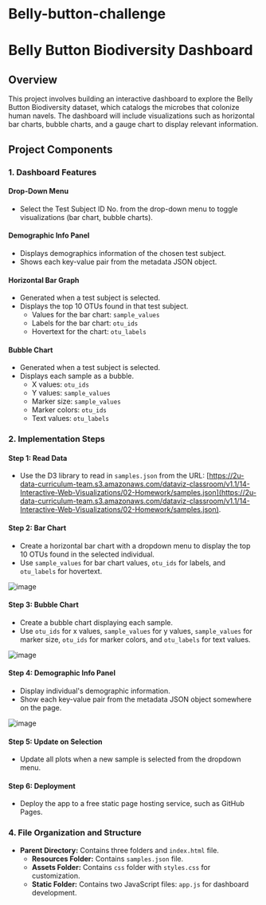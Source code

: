 # Belly-button-challenge

# Belly Button Biodiversity Dashboard

## Overview
This project involves building an interactive dashboard to explore the Belly Button Biodiversity dataset, which catalogs the microbes that colonize human navels. The dashboard will include visualizations such as horizontal bar charts, bubble charts, and a gauge chart to display relevant information.

## Project Components

### 1. Dashboard Features
#### Drop-Down Menu
- Select the Test Subject ID No. from the drop-down menu to toggle visualizations (bar chart, bubble charts).

#### Demographic Info Panel
- Displays demographics information of the chosen test subject.
- Shows each key-value pair from the metadata JSON object.

#### Horizontal Bar Graph
- Generated when a test subject is selected.
- Displays the top 10 OTUs found in that test subject.
  - Values for the bar chart: `sample_values`
  - Labels for the bar chart: `otu_ids`
  - Hovertext for the chart: `otu_labels`

#### Bubble Chart
- Generated when a test subject is selected.
- Displays each sample as a bubble.
  - X values: `otu_ids`
  - Y values: `sample_values`
  - Marker size: `sample_values`
  - Marker colors: `otu_ids`
  - Text values: `otu_labels`

### 2. Implementation Steps

#### Step 1: Read Data
- Use the D3 library to read in `samples.json` from the URL: [https://2u-data-curriculum-team.s3.amazonaws.com/dataviz-classroom/v1.1/14-Interactive-Web-Visualizations/02-Homework/samples.json](https://2u-data-curriculum-team.s3.amazonaws.com/dataviz-classroom/v1.1/14-Interactive-Web-Visualizations/02-Homework/samples.json).

#### Step 2: Bar Chart
- Create a horizontal bar chart with a dropdown menu to display the top 10 OTUs found in the selected individual.
- Use `sample_values` for bar chart values, `otu_ids` for labels, and `otu_labels` for hovertext.

![image](https://github.com/NikitaGahoi/Belly-button-challenge/assets/136101293/cef3f572-5352-42e7-8fdf-e4b387494161)


#### Step 3: Bubble Chart
- Create a bubble chart displaying each sample.
- Use `otu_ids` for x values, `sample_values` for y values, `sample_values` for marker size, `otu_ids` for marker colors, and `otu_labels` for text values.

![image](https://github.com/NikitaGahoi/Belly-button-challenge/assets/136101293/e9ea99a8-4638-4cfe-b367-7075614e0f54)


#### Step 4: Demographic Info Panel
- Display individual's demographic information.
- Show each key-value pair from the metadata JSON object somewhere on the page.

![image](https://github.com/NikitaGahoi/Belly-button-challenge/assets/136101293/60face13-6ec6-4503-9ff6-bc452ec5ef64)


#### Step 5: Update on Selection
- Update all plots when a new sample is selected from the dropdown menu.

#### Step 6: Deployment
- Deploy the app to a free static page hosting service, such as GitHub Pages.

### 4. File Organization and Structure
- **Parent Directory:** Contains three folders and `index.html` file.
  - **Resources Folder:** Contains `samples.json` file.
  - **Assets Folder:** Contains `css` folder with `styles.css` for customization.
  - **Static Folder:** Contains two JavaScript files: `app.js` for dashboard development.

